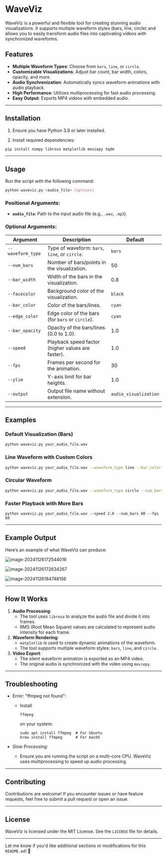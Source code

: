 # WaveViz

WaveViz is a powerful and flexible tool for creating stunning audio visualizations. It supports multiple waveform styles (bars, line, circle) and allows you to easily transform audio files into captivating videos with synchronized waveforms.

## Features

- **Multiple Waveform Types**: Choose from `bars`, `line`, or `circle`.
- **Customizable Visualizations**: Adjust bar count, bar width, colors, opacity, and more.
- **Audio Synchronization**: Automatically syncs waveform animations with audio playback.
- **High Performance**: Utilizes multiprocessing for fast audio processing.
- **Easy Output**: Exports MP4 videos with embedded audio.

------

## Installation

1. Ensure you have Python 3.8 or later installed.

2. Install required dependencies:

```bash
pip install numpy librosa matplotlib moviepy tqdm
```

------

## Usage

Run the script with the following command:

```bash
python waveviz.py <audio_file> [options]
```

### Positional Arguments:

- **`audio_file`**: Path to the input audio file (e.g., `.wav`, `.mp3`).

### Optional Arguments:

| Argument          | Description                                       | Default               |
| ----------------- | ------------------------------------------------- | --------------------- |
| `--waveform_type` | Type of waveform: `bars`, `line`, or `circle`.    | `bars`                |
| `--num_bars`      | Number of bars/points in the visualization.       | 50                    |
| `--bar_width`     | Width of the bars in the visualization.           | 0.8                   |
| `--facecolor`     | Background color of the visualization.            | `black`               |
| `--bar_color`     | Color of the bars/lines.                          | `cyan`                |
| `--edge_color`    | Edge color of the bars (for `bars` or `circle`).  | `cyan`                |
| `--bar_opacity`   | Opacity of the bars/lines (0.0 to 1.0).           | 1.0                   |
| `--speed`         | Playback speed factor (higher values are faster). | 1.0                   |
| `--fps`           | Frames per second for the animation.              | 30                    |
| `--ylim`          | Y-axis limit for bar heights.                     | 1.0                   |
| `--output`        | Output file name without extension.               | `audio_visualization` |

------

## Examples

### Default Visualization (Bars)

```bash
python waveviz.py your_audio_file.wav
```

### Line Waveform with Custom Colors

```bash
python waveviz.py your_audio_file.wav --waveform_type line --bar_color red --facecolor white
```

### Circular Waveform

```bash
python waveviz.py your_audio_file.wav --waveform_type circle --num_bars 100 --ylim 1.5
```

### Faster Playback with More Bars

```
python waveviz.py your_audio_file.wav --speed 2.0 --num_bars 80 --fps 60
```

------

## Example Output

Here’s an example of what WaveViz can produce:

![image-20241126172544016](http://image-peterfei-blog.test.upcdn.net/image-20241126172544016.png)

![image-20241126172634267](http://image-peterfei-blog.test.upcdn.net/image-20241126172634267.png)

![image-20241126184748156](http://image-peterfei-blog.test.upcdn.net/image-20241126184748156.png)

------

## How It Works

1. **Audio Processing**:
   - The tool uses `librosa` to analyze the audio file and divide it into frames.
   - RMS (Root Mean Square) values are calculated to represent audio intensity for each frame.
2. **Waveform Rendering**:
   - `matplotlib` is used to create dynamic animations of the waveform.
   - The tool supports multiple waveform styles: `bars`, `line`, and `circle`.
3. **Video Export**:
   - The silent waveform animation is exported as an MP4 video.
   - The original audio is synchronized with the video using `moviepy`.

------

## Troubleshooting

- Error: "ffmpeg not found":

  - Install 

    ```
    ffmpeg
    ```
  
     on your system:

    ```
    sudo apt install ffmpeg  # For Ubuntu
    brew install ffmpeg      # For macOS
    ```
  
- Slow Processing:

  - Ensure you are running the script on a multi-core CPU. WaveViz uses multiprocessing to speed up audio processing.

------

## Contributing

Contributions are welcome! If you encounter issues or have feature requests, feel free to submit a pull request or open an issue.

------

## License

WaveViz is licensed under the MIT License. See the `LICENSE` file for details.

------

Let me know if you'd like additional sections or modifications for this `README.md`! 🚀